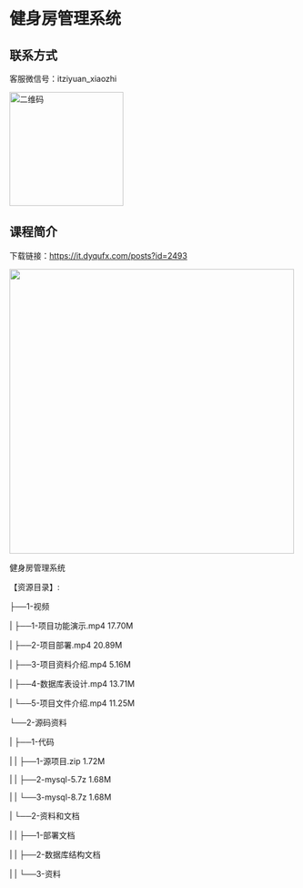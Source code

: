 # 健身房管理系统

## 联系方式

客服微信号：itziyuan_xiaozhi

<img src="https://ziyuanyun.oss-cn-guangzhou.aliyuncs.com/common/20240614073449/666b82192834a.jpg" width="200" height="200" alt="二维码">

## 课程简介

下载链接：https://it.dyqufx.com/posts?id=2493

<img src="https://ziyuanyun.oss-cn-guangzhou.aliyuncs.com/yun/20240515184028/6644911cbdc4e.jpg" width="500" alt="">

  健身房管理系统



 【资源目录】:

 ├──1-视频

 | ├──1-项目功能演示.mp4 17.70M

 | ├──2-项目部署.mp4 20.89M

 | ├──3-项目资料介绍.mp4 5.16M

 | ├──4-数据库表设计.mp4 13.71M

 | └──5-项目文件介绍.mp4 11.25M

 └──2-源码资料

 | ├──1-代码

 | | ├──1-源项目.zip 1.72M

 | | ├──2-mysql-5.7z 1.68M

 | | └──3-mysql-8.7z 1.68M

 | └──2-资料和文档

 | | ├──1-部署文档

 | | ├──2-数据库结构文档

 | | └──3-资料

 &nbsp;

  